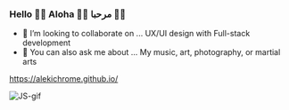 ### Hello 👋🏾  Aloha 👋🏾  مرحبا  👋🏾

- 👯 I’m looking to collaborate on ... UX/UI design with Full-stack development
- 💬 You can also ask me about ... My music, art,  photography, or martial arts

https://alekichrome.github.io/

![JS-gif](https://media2.giphy.com/media/l46ChKeGsmsfE3Un6/source.gif)
<!--
**AlekiChrome/AlekiChrome** is a ✨ _special_ ✨ repository because its `README.md` (this file) appears on your GitHub profile.

Here are some ideas to get you started:

- 🔭 I’m currently working on ... 
- 🌱 I’m currently learning ... 
- 👯 I’m looking to collaborate on ... Incorporating UX/UI design with Full-stack development
- 🤔 I’m looking for help with ...
- 💬 Ask me about ...
- 📫 How to reach me: ...
- 😄 Pronouns: ...
- ⚡ Fun fact: ...
-->

